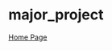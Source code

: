 # major_project
[Home Page](https://github.com/rajkishan0/rajkishan0.github.io/edit/main/index.html)
